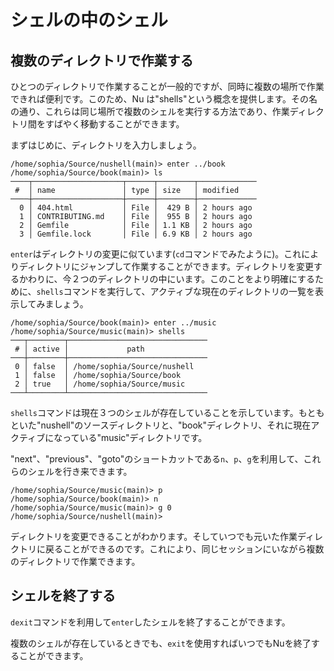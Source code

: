 # シェルの中のシェル

## 複数のディレクトリで作業する

ひとつのディレクトリで作業することが一般的ですが、同時に複数の場所で作業できれば便利です。このため、Nu は"shells"という概念を提供します。その名の通り、これらは同じ場所で複数のシェルを実行する方法であり、作業ディレクトリ間をすばやく移動することができます。

まずはじめに、ディレクトリを入力しましょう。

```
/home/sophia/Source/nushell(main)> enter ../book
/home/sophia/Source/book(main)> ls
────┬────────────────────┬──────┬────────┬─────────────
 #  │ name               │ type │ size   │ modified
────┼────────────────────┼──────┼────────┼─────────────
  0 │ 404.html           │ File │  429 B │ 2 hours ago
  1 │ CONTRIBUTING.md    │ File │  955 B │ 2 hours ago
  2 │ Gemfile            │ File │ 1.1 KB │ 2 hours ago
  3 │ Gemfile.lock       │ File │ 6.9 KB │ 2 hours ago
```

`enter`はディレクトリの変更に似ています(`cd`コマンドでみたように)。これによりディレクトリにジャンプして作業することができます。ディレクトリを変更するかわりに、今２つのディレクトリの中にいます。このことをより明確にするために、`shells`コマンドを実行して、アクティブな現在のディレクトリの一覧を表示してみましょう。

```
/home/sophia/Source/book(main)> enter ../music
/home/sophia/Source/music(main)> shells
───┬────────┬───────────────────────────────
 # │ active │             path
───┼────────┼───────────────────────────────
 0 │ false  │ /home/sophia/Source/nushell
 1 │ false  │ /home/sophia/Source/book
 2 │ true   │ /home/sophia/Source/music
───┴────────┴───────────────────────────────
```

`shells`コマンドは現在３つのシェルが存在していることを示しています。もともといた"nushell"のソースディレクトリと、"book"ディレクトリ、それに現在アクティブになっている"music"ディレクトリです。

"next"、"previous"、"goto"のショートカットである`n`、`p`、`g`を利用して、これらのシェルを行き来できます。

```
/home/sophia/Source/music(main)> p
/home/sophia/Source/book(main)> n
/home/sophia/Source/music(main)> g 0
/home/sophia/Source/nushell(main)>
```

ディレクトリを変更できることがわかります。そしていつでも元いた作業ディレクトリに戻ることができるのです。これにより、同じセッションにいながら複数のディレクトリで作業できます。

## シェルを終了する

`dexit`コマンドを利用して`enter`したシェルを終了することができます。

複数のシェルが存在しているときでも、`exit`を使用すればいつでもNuを終了することができます。
